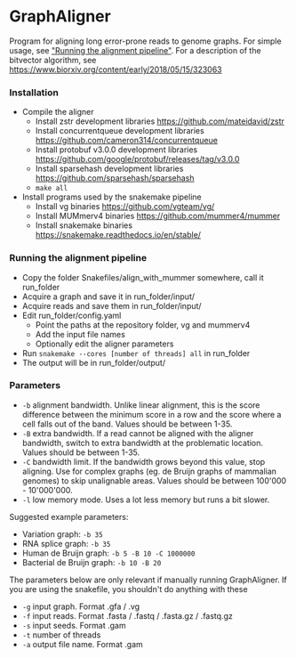 # GraphAligner

Program for aligning long error-prone reads to genome graphs. For simple usage, see ["Running the alignment pipeline"](#running-the-alignment-pipeline). For a description of the bitvector algorithm, see https://www.biorxiv.org/content/early/2018/05/15/323063

### Installation

- Compile the aligner
  - Install zstr development libraries https://github.com/mateidavid/zstr
  - Install concurrentqueue development libraries https://github.com/cameron314/concurrentqueue
  - Install protobuf v3.0.0 development libraries https://github.com/google/protobuf/releases/tag/v3.0.0
  - Install sparsehash development libraries https://github.com/sparsehash/sparsehash
  - `make all`
- Install programs used by the snakemake pipeline
  - Install vg binaries https://github.com/vgteam/vg/
  - Install MUMmerv4 binaries https://github.com/mummer4/mummer
  - Install snakemake binaries https://snakemake.readthedocs.io/en/stable/

### Running the alignment pipeline

- Copy the folder Snakefiles/align_with_mummer somewhere, call it run_folder
- Acquire a graph and save it in run_folder/input/
- Acquire reads and save them in run_folder/input/
- Edit run_folder/config.yaml
  - Point the paths at the repository folder, vg and mummerv4
  - Add the input file names
  - Optionally edit the aligner parameters
- Run `snakemake --cores [number of threads] all` in run_folder
- The output will be in run_folder/output/

### Parameters

- `-b` alignment bandwidth. Unlike linear alignment, this is the score difference between the minimum score in a row and the score where a cell falls out of the band. Values should be between 1-35.
- `-B` extra bandwidth. If a read cannot be aligned with the aligner bandwidth, switch to extra bandwidth at the problematic location. Values should be between 1-35.
- `-C` bandwidth limit. If the bandwidth grows beyond this value, stop aligning. Use for complex graphs (eg. de Bruijn graphs of mammalian genomes) to skip unalignable areas. Values should be between 100'000 - 10'000'000.
- `-l` low memory mode. Uses a lot less memory but runs a bit slower.

Suggested example parameters:
- Variation graph: `-b 35`
- RNA splice graph: `-b 35`
- Human de Bruijn graph: `-b 5 -B 10 -C 1000000`
- Bacterial de Bruijn graph: `-b 10 -B 20`

The parameters below are only relevant if manually running GraphAligner. If you are using the snakefile, you shouldn't do anything with these

- `-g` input graph. Format .gfa / .vg
- `-f` input reads. Format .fasta / .fastq / .fasta.gz / .fastq.gz
- `-s` input seeds. Format .gam
- `-t` number of threads
- `-a` output file name. Format .gam
